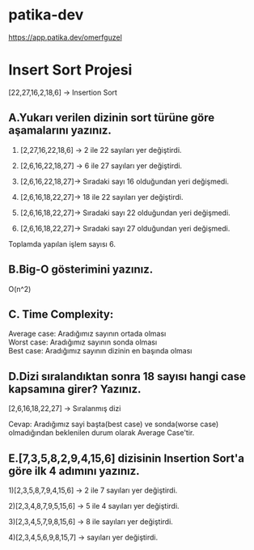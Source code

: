 # patika-dev
https://app.patika.dev/omerfguzel </br>
# Insert Sort Projesi </br>
[22,27,16,2,18,6] -> Insertion Sort</br>

## A.Yukarı verilen dizinin sort türüne göre aşamalarını yazınız.</br>

1) [2,27,16,22,18,6] -> 2 ile 22 sayıları yer değiştirdi. </br>

2) [2,6,16,22,18,27] -> 6 ile 27 sayıları yer değiştirdi. </br>

3) [2,6,16,22,18,27]-> Sıradaki sayı 16 olduğundan yeri değişmedi. </br>

4) [2,6,16,18,22,27]-> 18 ile 22 sayıları yer değiştirdi. </br>

5) [2,6,16,18,22,27]-> Sıradaki sayı 22 olduğundan yeri değişmedi. </br>

6) [2,6,16,18,22,27]-> Sıradaki sayı 27 olduğundan yeri değişmedi. </br>

Toplamda yapılan işlem sayısı 6.</br>

## B.Big-O gösterimini yazınız. </br>
O(n^2)</br>

## C. Time Complexity:</br>
Average case: Aradığımız sayının ortada olması </br>
Worst case: Aradığımız sayının sonda olması </br>
Best case: Aradığımız sayının dizinin en başında olması</br>

## D.Dizi sıralandıktan sonra 18 sayısı hangi case kapsamına girer? Yazınız.</br>

[2,6,16,18,22,27] -> Sıralanmış dizi</br>

Cevap: Aradığımız sayi başta(best case) ve sonda(worse case) olmadığından beklenilen durum olarak Average Case'tir.</br>

## E.[7,3,5,8,2,9,4,15,6] dizisinin Insertion Sort'a göre ilk 4 adımını yazınız.</br>

1)[2,3,5,8,7,9,4,15,6] -> 2 ile 7 sayıları yer değiştirdi.</br>

2)[2,3,4,8,7,9,5,15,6] -> 5 ile 4 sayıları yer değiştirdi.</br>

3)[2,3,4,5,7,9,8,15,6] -> 8 ile sayıları yer değiştirdi.</br>

4)[2,3,4,5,6,9,8,15,7] -> sayıları yer değiştirdi.</br>
